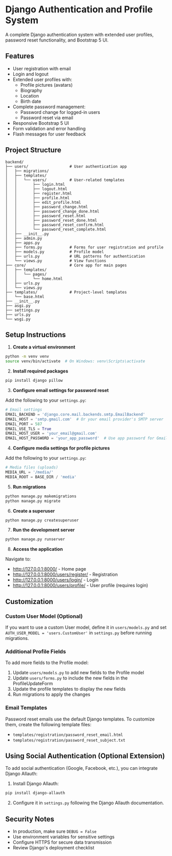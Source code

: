 # Django Authentication and Profile System

A complete Django authentication system with extended user profiles, password reset functionality, and Bootstrap 5 UI.

## Features

- User registration with email
- Login and logout
- Extended user profiles with:
  - Profile pictures (avatars)
  - Biography
  - Location
  - Birth date
- Complete password management:
  - Password change for logged-in users
  - Password reset via email
- Responsive Bootstrap 5 UI
- Form validation and error handling
- Flash messages for user feedback

## Project Structure

```
backend/
├── users/                  # User authentication app
│   ├── migrations/
│   ├── templates/
│   │   └── users/          # User-related templates
│   │       ├── login.html
│   │       ├── logout.html
│   │       ├── register.html
│   │       ├── profile.html
│   │       ├── edit_profile.html
│   │       ├── password_change.html
│   │       ├── password_change_done.html
│   │       ├── password_reset.html
│   │       ├── password_reset_done.html
│   │       ├── password_reset_confirm.html
│   │       └── password_reset_complete.html
│   ├── __init__.py
│   ├── admin.py
│   ├── apps.py
│   ├── forms.py            # Forms for user registration and profile
│   ├── models.py           # Profile model
│   ├── urls.py             # URL patterns for authentication
│   └── views.py            # View functions
├── core/                   # Core app for main pages
│   ├── templates/
│   │   └── pages/
│   │       └── home.html
│   ├── urls.py
│   └── views.py
├── templates/              # Project-level templates
│   └── base.html
├── __init__.py
├── asgi.py
├── settings.py
├── urls.py
└── wsgi.py
```

## Setup Instructions

1. **Create a virtual environment**

```bash
python -m venv venv
source venv/bin/activate  # On Windows: venv\Scripts\activate
```

2. **Install required packages**

```bash
pip install django pillow
```

3. **Configure email settings for password reset**

Add the following to your `settings.py`:

```python
# Email settings
EMAIL_BACKEND = 'django.core.mail.backends.smtp.EmailBackend'
EMAIL_HOST = 'smtp.gmail.com'  # Or your email provider's SMTP server
EMAIL_PORT = 587
EMAIL_USE_TLS = True
EMAIL_HOST_USER = 'your_email@gmail.com'
EMAIL_HOST_PASSWORD = 'your_app_password'  # Use app password for Gmail
```

4. **Configure media settings for profile pictures**

Add the following to your `settings.py`:

```python
# Media files (uploads)
MEDIA_URL = '/media/'
MEDIA_ROOT = BASE_DIR / 'media'
```

5. **Run migrations**

```bash
python manage.py makemigrations
python manage.py migrate
```

6. **Create a superuser**

```bash
python manage.py createsuperuser
```

7. **Run the development server**

```bash
python manage.py runserver
```

8. **Access the application**

Navigate to:
- http://127.0.0.1:8000/ - Home page
- http://127.0.0.1:8000/users/register/ - Registration
- http://127.0.0.1:8000/users/login/ - Login
- http://127.0.0.1:8000/users/profile/ - User profile (requires login)

## Customization

### Custom User Model (Optional)

If you want to use a custom User model, define it in `users/models.py` and set `AUTH_USER_MODEL = 'users.CustomUser'` in `settings.py` before running migrations.

### Additional Profile Fields

To add more fields to the Profile model:

1. Update `users/models.py` to add new fields to the Profile model
2. Update `users/forms.py` to include the new fields in the ProfileUpdateForm
3. Update the profile templates to display the new fields
4. Run migrations to apply the changes

### Email Templates

Password reset emails use the default Django templates. To customize them, create the following template files:

- `templates/registration/password_reset_email.html`
- `templates/registration/password_reset_subject.txt`

## Using Social Authentication (Optional Extension)

To add social authentication (Google, Facebook, etc.), you can integrate Django Allauth:

1. Install Django Allauth:
```bash
pip install django-allauth
```

2. Configure it in `settings.py` following the Django Allauth documentation.

## Security Notes

- In production, make sure `DEBUG = False`
- Use environment variables for sensitive settings
- Configure HTTPS for secure data transmission
- Review Django's deployment checklist
